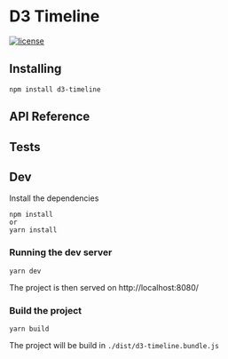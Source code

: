 # D3 Timeline

[![license](https://img.shields.io/github/license/octree-gva/d3-timeline.svg?style=flat-square)]()

## Installing

```
npm install d3-timeline
```

## API Reference

## Tests


## Dev

Install the dependencies

```
npm install
or
yarn install
```

### Running the dev server

```
yarn dev
```

The project is then served on http://localhost:8080/

### Build the project

```
yarn build
```

The project will be build in `./dist/d3-timeline.bundle.js`
